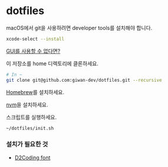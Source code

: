 # dotfiles

macOS에서 git을 사용하려면 developer tools를 설치해야 합니다.

```sh
xcode-select --install
```

[GUI를 사용할 수 없다면?](https://gist.github.com/mokagio/b974620ee8dcf5c0671f?permalink_comment_id=3962115#gistcomment-3962115)

이 저장소를 home 디렉토리에 클론하세요.

```sh
# In ~
git clone git@github.com:giwan-dev/dotfiles.git --recursive
```

[Homebrew](https://brew.sh)를 설치하세요.

[nvm](https://github.com/nvm-sh/nvm#install--update-script)을 설치하세요.

스크립트를 실행하세요.

```sh
~/dotfiles/init.sh
```

### 설치가 필요한 것

- [D2Coding font](https://github.com/naver/d2codingfont#%EB%8B%A4%EC%9A%B4%EB%A1%9C%EB%93%9C)
